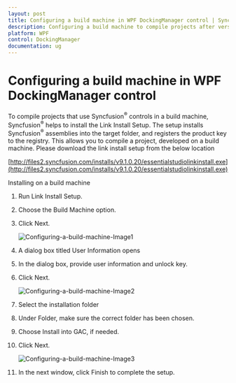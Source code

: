 ```yaml
---
layout: post
title: Configuring a build machine in WPF DockingManager control | Syncfusion®
description: Configuring a build machine to compile projects after version v8.1.0.30 in Syncfusion® WPF DockingManager control, its elements and more.
platform: WPF
control: DockingManager
documentation: ug
---
```


# Configuring a build machine in WPF DockingManager control

To compile projects that use Syncfusion<sup>®</sup> controls in a build machine, Syncfusion<sup>®</sup> helps to install the Link Install Setup. The setup installs Syncfusion<sup>®</sup> assemblies into the target folder, and registers the product key to the registry. This allows you to compile a project, developed on a build machine. Please download the link install setup from the below location 

[http://files2.syncfusion.com/installs/v9.1.0.20/essentialstudiolinkinstall.exe](http://files2.syncfusion.com/installs/v9.1.0.20/essentialstudiolinkinstall.exe)

Installing on a build machine

1.  Run Link Install Setup. 

2.  Choose the Build Machine option.
  
3.  Click Next.

    ![Configuring-a-build-machine-Image1](Configuring-a-build-machine-to-compile-projects-after-version-V81030_images/Configuring-a-build-machine-to-compile-projects-after-version-V81030_img1.png)

4.  A dialog box titled User Information opens
5.  In the dialog box, provide user information and unlock key. 
6.  Click Next.

    ![Configuring-a-build-machine-Image2](Configuring-a-build-machine-to-compile-projects-after-version-V81030_images/Configuring-a-build-machine-to-compile-projects-after-version-V81030_img2.png)

7.  Select the installation folder

8.  Under Folder, make sure the correct folder has been chosen.
 
9.  Choose Install into GAC, if needed. 

10. Click Next.

    ![Configuring-a-build-machine-Image3](Configuring-a-build-machine-to-compile-projects-after-version-V81030_images/Configuring-a-build-machine-to-compile-projects-after-version-V81030_img3.png)

11. In the next window, click Finish to complete the setup.
